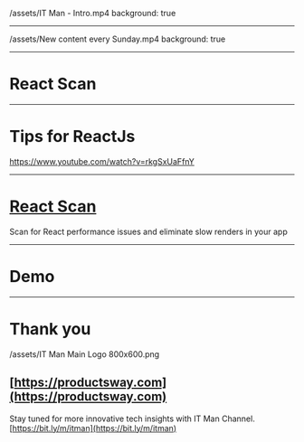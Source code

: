 /assets/IT Man - Intro.mp4
background: true

---

/assets/New content every Sunday.mp4
background: true

---

# React Scan

---

# Tips for ReactJs

https://www.youtube.com/watch?v=rkgSxUaFfnY

---

# [React Scan](https://github.com/aidenybai/react-scan)

Scan for React performance issues and eliminate slow renders in your app

---

# Demo

---

# Thank you

/assets/IT Man Main Logo 800x600.png

## [https://productsway.com](https://productsway.com)

Stay tuned for more innovative tech insights with IT Man Channel.
[https://bit.ly/m/itman](https://bit.ly/m/itman)
